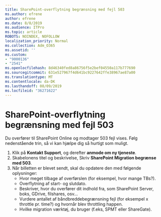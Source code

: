 ```yaml
---
title: SharePoint-overflytning begrænsning med fejl 503
ms.author: efrene
author: efrene
ms.date: 8/8/2019
ms.audience: ITPro
ms.topic: article
ROBOTS: NOINDEX, NOFOLLOW
localization_priority: Normal
ms.collection: Adm_O365
ms.assetid: ''
ms.custom:
- "9000136"
- "2541"
ms.openlocfilehash: 8d46340fed8a86756f5e2bef04550a117b777690
ms.sourcegitcommit: 631e527967f4d641bc9227642ffe38967ae87a00
ms.translationtype: MT
ms.contentlocale: da-DK
ms.lasthandoff: 08/09/2019
ms.locfileid: "36271622"
---
```

# <a name="sharepoint-migration-throttling-with-503-errors"></a>SharePoint-overflytning begrænsning med fejl 503

Du overfører til SharePoint Online og modtager 503 fejl vises. Følg nedenstående trin, så vi kan hjælpe dig så hurtigt som muligt. 

1. Klik på **Kontakt Support**, og derefter **anmode om ny tjeneste**.
2. Skabelonens titel og beskrivelse, Skriv **SharePoint Migration begrænse med 503**.
3. Når billetten er blevet sendt, skal du opdatere den med følgende oplysninger:
    - Hvor meget tilbage af overførslen (for eksempel, hvor mange TBs?).
    - Overflytning af start- og slutdato.
    - Beskriver, hvor du overfører dit indhold fra, som SharePoint Server, boks, GDrive, filshares, osv...
    - Vurdere antallet af båndbreddebegrænsning fejl (for eksempel x throttle pr. time?) og hvornår blev throttling happen.
    - Hvilke migration værktøj, du bruger (f.eks, SPMT eller ShareGate).


